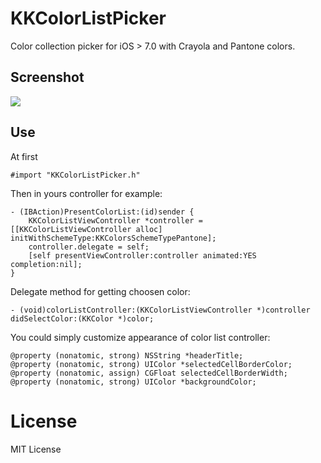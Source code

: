 KKColorListPicker
=================

Color collection picker for iOS > 7.0 with Crayola and Pantone colors.

## Screenshot
<img src="https://github.com/leoru/KKColorListPicker/blob/master/screenshots/screenshot.png">

## Use
At first
```objc
#import "KKColorListPicker.h"
```

Then in yours controller for example:
```objc
- (IBAction)PresentColorList:(id)sender {
    KKColorListViewController *controller = [[KKColorListViewController alloc] initWithSchemeType:KKColorsSchemeTypePantone];
    controller.delegate = self;
    [self presentViewController:controller animated:YES completion:nil];
}
```

Delegate method for getting choosen color:
```objc
- (void)colorListController:(KKColorListViewController *)controller didSelectColor:(KKColor *)color;
```

You could simply customize appearance of color list controller:
```objc
@property (nonatomic, strong) NSString *headerTitle;
@property (nonatomic, strong) UIColor *selectedCellBorderColor;
@property (nonatomic, assign) CGFloat selectedCellBorderWidth;
@property (nonatomic, strong) UIColor *backgroundColor;
```

License
=======

MIT License
